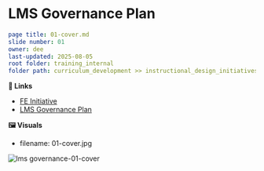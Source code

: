 # LMS Governance Plan

```yaml
page title: 01-cover.md
slide number: 01
owner: dee
last-updated: 2025-08-05
root folder: training_internal
folder path: curriculum_development >> instructional_design_initiatives 
```
**🔗 Links**
- [FE Initiative](https://www.notion.so/dbtlabs/LMS-Governance-FE-Scope-1eebb38ebda78021882df6e8eb8b57de?source=copy_link)
- [LMS Governance Plan](https://docs.google.com/presentation/d/12MUHWg6rtILQMD11Yj9VfeAi0HLyOW1RZyx6K8WRcMg/edit?usp=sharing)
  

**🖼️ Visuals** 
- filename: 01-cover.jpg

![lms governance-01-cover](https://github.com/user-attachments/assets/30492cc6-003c-414d-8bff-25890b7dc960)
